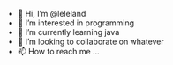 - 👋 Hi, I’m @leleland
- 👀 I’m interested in programming
- 🌱 I’m currently learning java
- 💞️ I’m looking to collaborate on whatever
- 📫 How to reach me ...

<!---
dejuzhang/dejuzhang is a ✨ special ✨ repository because its `README.md` (this file) appears on your GitHub profile.
You can click the Preview link to take a look at your changes.
--->
